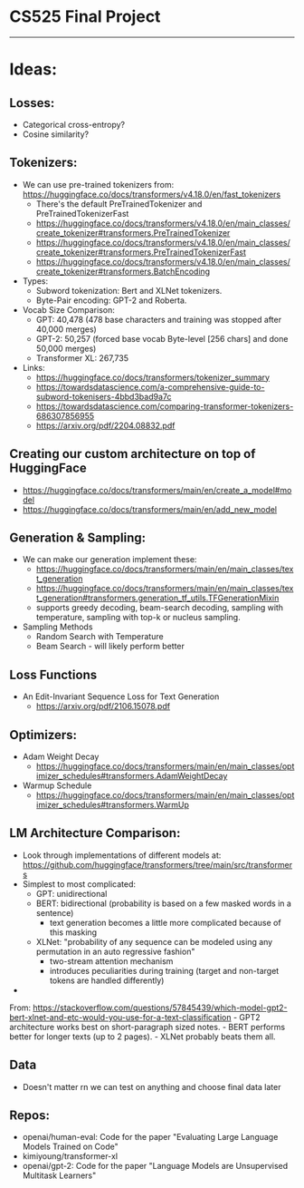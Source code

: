 # CS525 Final Project
---

# Ideas:

## Losses:

- Categorical cross-entropy?
- Cosine similarity?

## Tokenizers:

- We can use pre-trained tokenizers from: https://huggingface.co/docs/transformers/v4.18.0/en/fast_tokenizers
    - There's the default PreTrainedTokenizer and PreTrainedTokenizerFast
    - https://huggingface.co/docs/transformers/v4.18.0/en/main_classes/create_tokenizer#transformers.PreTrainedTokenizer
    - https://huggingface.co/docs/transformers/v4.18.0/en/main_classes/create_tokenizer#transformers.PreTrainedTokenizerFast
    - https://huggingface.co/docs/transformers/v4.18.0/en/main_classes/create_tokenizer#transformers.BatchEncoding
- Types:
    - Subword tokenization: Bert and XLNet tokenizers.
    - Byte-Pair encoding: GPT-2 and Roberta.
- Vocab Size Comparison:
    - GPT: 40,478 (478 base characters and training was stopped after 40,000 merges)
    - GPT-2: 50,257 (forced base vocab Byte-level [256 chars] and done 50,000 merges)
    - Transformer XL: 267,735
- Links:
    - https://huggingface.co/docs/transformers/tokenizer_summary
    - https://towardsdatascience.com/a-comprehensive-guide-to-subword-tokenisers-4bbd3bad9a7c
    - https://towardsdatascience.com/comparing-transformer-tokenizers-686307856955
    - https://arxiv.org/pdf/2204.08832.pdf

## Creating our custom architecture on top of HuggingFace

- https://huggingface.co/docs/transformers/main/en/create_a_model#model
- https://huggingface.co/docs/transformers/main/en/add_new_model

## Generation & Sampling:

- We can make our generation implement these:
    - https://huggingface.co/docs/transformers/main/en/main_classes/text_generation
    - https://huggingface.co/docs/transformers/main/en/main_classes/text_generation#transformers.generation_tf_utils.TFGenerationMixin
    - supports greedy decoding, beam-search decoding, sampling with temperature, sampling with top-k or nucleus
      sampling.
- Sampling Methods
    - Random Search with Temperature
    - Beam Search - will likely perform better

## Loss Functions

- An Edit-Invariant Sequence Loss for Text Generation
    - https://arxiv.org/pdf/2106.15078.pdf

## Optimizers:

- Adam Weight Decay
    - https://huggingface.co/docs/transformers/main/en/main_classes/optimizer_schedules#transformers.AdamWeightDecay
- Warmup Schedule
    - https://huggingface.co/docs/transformers/main/en/main_classes/optimizer_schedules#transformers.WarmUp

## LM Architecture Comparison:

- Look through implementations of different models
  at: https://github.com/huggingface/transformers/tree/main/src/transformers
- Simplest to most complicated:
    - GPT: unidirectional
    - BERT: bidirectional (probability is based on a few masked words in a sentence)
        - text generation becomes a little more complicated because of this masking
    - XLNet: "probability of any sequence can be modeled using any permutation in an auto regressive fashion"
        - two-stream attention mechanism
        - introduces peculiarities during training (target and non-target tokens are handled differently)
-
From: https://stackoverflow.com/questions/57845439/which-model-gpt2-bert-xlnet-and-etc-would-you-use-for-a-text-classification
    - GPT2 architecture works best on short-paragraph sized notes.
    - BERT performs better for longer texts (up to 2 pages).
    - XLNet probably beats them all.

## Data

- Doesn't matter rn we can test on anything and choose final data later

## Repos:

- openai/human-eval: Code for the paper "Evaluating Large Language Models Trained on Code"
- kimiyoung/transformer-xl
- openai/gpt-2: Code for the paper "Language Models are Unsupervised Multitask Learners"
